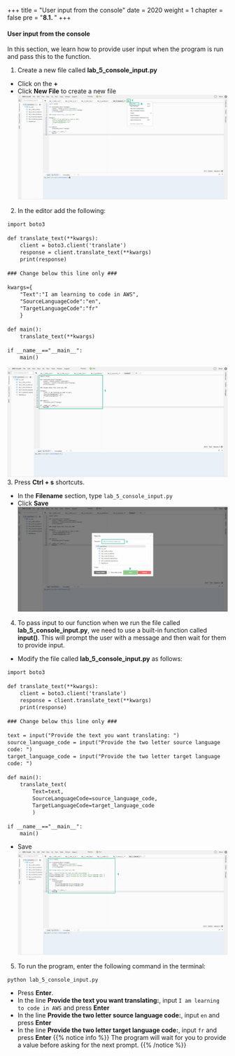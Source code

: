 +++
title = "User input from the console"
date = 2020
weight = 1
chapter = false
pre = "<b>8.1. </b>"
+++
#### User input from the console

In this section, we learn how to provide user input when the program is run and pass this to the function.

1. Create a new file called **lab_5_console_input.py**
* Click on the **+** 
* Click **New File** to create a new file
![User input from the console](/images/8-input/8.1-user-input-from-the-console/user-input-from-the-console-001.png?featherlight=false&width=90pc)
2. In the editor add the following:
```
import boto3

def translate_text(**kwargs): 
    client = boto3.client('translate')
    response = client.translate_text(**kwargs)
    print(response) 

### Change below this line only ###

kwargs={
    "Text":"I am learning to code in AWS",
    "SourceLanguageCode":"en",
    "TargetLanguageCode":"fr"
    }

def main():
    translate_text(**kwargs)

if __name__=="__main__":
    main()
```
![User input from the console](/images/8-input/8.1-user-input-from-the-console/user-input-from-the-console-002.png?featherlight=false&width=90pc)
3. Press **Ctrl + s** shortcuts.
* In the **Filename** section, type ```lab_5_console_input.py```
* Click **Save**
![User input from the console](/images/8-input/8.1-user-input-from-the-console/user-input-from-the-console-003.png?featherlight=false&width=90pc)
4. To pass input to our function when we run the file called **lab_5_console_input.py**, we need to use a built-in function called **input()**. This will prompt the user with a message and then wait for them to provide input.
* Modify the file called **lab_5_console_input.py** as follows:
```
import boto3

def translate_text(**kwargs): 
    client = boto3.client('translate')
    response = client.translate_text(**kwargs)
    print(response) 

### Change below this line only ###

text = input("Provide the text you want translating: ")
source_language_code = input("Provide the two letter source language code: ")
target_language_code = input("Provide the two letter target language code: ") 

def main():
    translate_text(
        Text=text,
        SourceLanguageCode=source_language_code,
        TargetLanguageCode=target_language_code
        )

if __name__=="__main__":
    main()
```
* Save
![User input from the console](/images/8-input/8.1-user-input-from-the-console/user-input-from-the-console-004.png?featherlight=false&width=90pc)
5. To run the program, enter the following command in the terminal:
```
python lab_5_console_input.py
```
* Press **Enter**.
* In the line **Provide the text you want translating:**, input ```I am learning to code in AWS``` and press **Enter**
* In the line **Provide the two letter source language code:**, input ```en``` and press **Enter**
* In the line **Provide the two letter target language code:**, input ```fr``` and press **Enter**
{{% notice info %}} 
The program will wait for you to provide a value before asking for the next prompt.
{{% /notice %}}